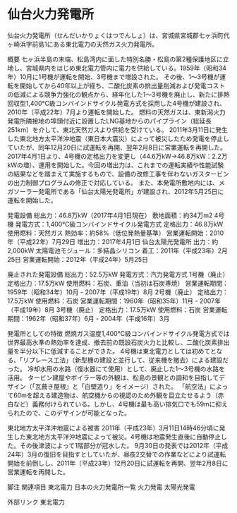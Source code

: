 # 仙台火力発電所

仙台火力発電所（せんだいかりょくはつでんしょ）は、宮城県宮城郡七ヶ浜町代ヶ崎浜字前島1にある東北電力の天然ガス火力発電所。

概要
七ヶ浜半島の末端、松島湾内に面した特別名勝・松島の第2種保護地区に立地し、宮城県内をはじめ東北電力管内に電力を供給している。1959年（昭和34年）10月に1号機が運転を開始、3号機まで増設された。
その後、1～3号機が運転を開始してから40年以上が経ち、二酸化炭素の排出量削減および発電コストの低減による競争力強化の観点から、経年化した1～3号機を廃止し、新たに排熱回収型1,400℃級コンバインドサイクル発電方式を採用した4号機が建設され、2010年（平成22年）7月より運転を開始した。
燃料の天然ガスは、東新潟火力発電所隣接地の埠頭付近に設置したLNG基地からのパイプライン（総延長251km）を介して、東北天然ガスより供給を受けている。
2011年3月11日に発生した東北地方太平洋沖地震（東日本大震災）によって被災したため発電を停止していたが、同年12月20日に試運転を再開、翌年2月8日に営業運転を再開した。
2017年4月1日より、4号機の定格出力を変更し（44.6万kW→46.8万kW：2.2万kWの増）、運用を開始した。今回の増出力は、これまでの運転実績や性能試験の結果などを踏まえて実施するもので、設備の改修工事を伴わないガスタービンの出力制御プログラムの修正で対応している。
また、本発電所敷地内には、メガソーラー発電所である「仙台太陽光発電所」が建設され、2012年5月25日に運転を開始した。

発電設備
総出力：46.8万kW（2017年4月1日現在）
敷地面積：約34万m2
4号機
発電方式：1,400℃級コンバインドサイクル発電方式
定格出力：46.8万kW
使用燃料：天然ガス
熱効率：約58%（低位発熱量基準）
営業運転開始：2010年（平成22年）7月29日
増出力：2017年4月1日
仙台太陽光発電所
出力：約2,000kW
太陽電池モジュール：多結晶シリコン
着工：2011年（平成23年）2月25日
営業運転開始：2012年（平成24年）5月25日

廃止された発電設備
総出力：52.5万kW
発電方式：汽力発電方式
1号機（廃止）
定格出力：17.5万kW
使用燃料：石炭、重油（当初は石炭専焼）
営業運転期間：1959年（昭和34年）10月 - 2007年（平成19年）8月
2号機（廃止）
定格出力：17.5万kW
使用燃料：石炭
営業運転期間：1960年（昭和35年）11月 - 2007年（平成19年）8月
3号機（廃止）
定格出力：17.5万kW
使用燃料：石炭
営業運転期間：1962年（昭和37年）6月 - 2004年（平成16年）3月

発電所としての特徴
燃焼ガス温度1,400℃級コンバインドサイクル発電方式では世界最高水準の熱効率を達成、撤去前の既設石炭火力と比較し、二酸化炭素排出量を半分以下に低減することができた。
4号機は東北電力としては初めてとなる、「リプレース工法」（新型機の建設と並行して、従来機を撤去）による建設だった。
冷却水用の水路（復水器にて使用）として、廃止した1～3号機の水路を活用。
タービン建屋やボイラー等の外観は、松島の景観との調和を目指してデザイン（「瓦葺き屋根」と「白壁造り」をイメージ）された。
「航空法」によって60mを超える建造物は、航空機からの視認のため外観を目立たせるよう（赤白など）義務付けられている。しかし、4号機は最も高い排気口でも59mに抑えられたので、このデザインが可能となった。

東北地方太平洋沖地震による被害
2011年（平成23年）3月11日14時46分頃に発生した東北地方太平洋沖地震によって被災。4号機は地震発生直後に自動停止した。その後津波によって1階部分が冠水した。
9月30日の発表では2012年（平成24年）3月の復旧を目指すとしていたが、昼夜2交替での作業などにより試運転開始を前倒しし、2011年（平成23年）12月20日に試運転を再開、翌年2月8日に営業運転を再開した。

脚注
関連項目
東北電力
日本の火力発電所一覧
火力発電
太陽光発電

外部リンク
東北電力
